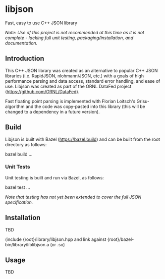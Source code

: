 # libjson

Fast, easy to use C++ JSON library

*Note: Use of this project is not recommended at this time as it is not complete - lacking full unit testing, packaging/installation, and documentation.*

## Introduction

This C++ JSON library was created as an alternative to popular C++ JSON libraries (i.e. RapidJSON, nlohmann/JSON, etc.) with a goals of high performance parsing and data access, standard error handling, and ease of use. Libjson was created as part of the ORNL DataFed project (https://github.com/ORNL/DataFed).

Fast floating point parsing is implemented with Florian Loitsch's Grisu-algorithm and the code
was copy-pasted into this library (this will be changed to a dependency in a future version).

## Build

Libjson is built with Bazel (https://bazel.build) and can be built from the root directory as follows:

bazel build ...

### Unit Tests

Unit testing is built and run via Bazel, as follows:

bazel test ...

*Note that testing has not yet been extended to cover the full JSON specification.*

## Installation

TBD

(include {root}/library/libjson.hpp and link against {root}/bazel-bin/library/liblibjson.a (or .so)

## Usage

TBD